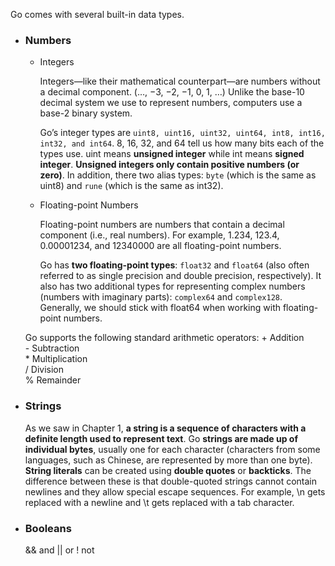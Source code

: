 Go comes with several built-in data types.

- ### Numbers
    - Integers

        Integers—like their mathematical counterpart—are numbers without a decimal component. (…, −3, −2, −1, 0, 1, …) Unlike the base-10 decimal system we use to represent numbers, computers use a base-2 binary system.

        Go’s integer types are `uint8, uint16, uint32, uint64, int8, int16, int32, and int64`. 8, 16, 32, and 64 tell us how many bits each of the types use. uint means **unsigned integer** while int means **signed integer**. **Unsigned integers only contain positive numbers (or zero)**. In addition, there two alias types: `byte` (which is the same as uint8) and `rune` (which is the same as int32).

    - Floating-point Numbers

        Floating-point numbers are numbers that contain a decimal component (i.e., real numbers). For example, 1.234, 123.4, 0.00001234, and 12340000 are all floating-point numbers.

        Go has **two floating-point types**: `float32` and `float64` (also often referred to as single precision and double precision, respectively). It also has two additional types for representing complex numbers (numbers with imaginary parts): `complex64` and `complex128`. Generally, we should stick with float64 when working with floating-point numbers.

    Go supports the following standard arithmetic operators:
        +   Addition <br>
        -   Subtraction <br>
        *   Multiplication <br>
        /   Division <br>
        %   Remainder

- ### Strings

    As we saw in Chapter 1, **a string is a sequence of characters with a definite length used to represent text**. Go **strings are made up of individual bytes**, usually one for each character (characters from some languages, such as Chinese, are represented by more than one byte).    **String literals** can be created using **double quotes** or **backticks**. The difference between these is that double-quoted strings cannot contain newlines and they allow special escape sequences. For example, \n gets replaced with a newline and \t gets replaced with a tab character.

- ### Booleans

    &&   and
    ||   or
    !    not